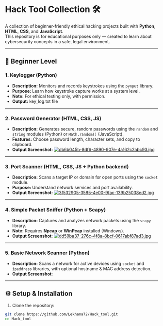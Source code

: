 # Hack Tool Collection 🛠️

A collection of beginner-friendly ethical hacking projects built with **Python**, **HTML**, **CSS**, and **JavaScript**.  
This repository is for educational purposes only — created to learn about cybersecurity concepts in a safe, legal environment.

---

## 📂 Beginner Level

### 1. **Keylogger (Python)**
- **Description:** Monitors and records keystrokes using the `pynput` library.
- **Purpose:** Learn how keystroke capture works at a system level.
- **Note:** For ethical testing only, with permission.
- **Output:** key_log.txt file 



---

### 2. **Password Generator (HTML, CSS, JS)**
- **Description:** Generates secure, random passwords using the `random` and `string` modules (Python) or `Math.random()` (JavaScript).
- **Features:** Choose password length, character sets, and copy to clipboard.
- **Output Screenshot:**
[![db6b045b-8df6-4890-907e-4a162c2abc93.jpg](https://i.postimg.cc/QNvWS21h/db6b045b-8df6-4890-907e-4a162c2abc93.jpg)](https://postimg.cc/vDLBZS0N)

---

### 3. **Port Scanner (HTML, CSS, JS + Python backend)**
- **Description:** Scans a target IP or domain for open ports using the `socket` module.
- **Purpose:** Understand network services and port availability.
- **Output Screenshot:**
[![3f532905-3585-4e00-9fac-139b25038ed2.jpg](https://i.postimg.cc/hPgKSMqV/3f532905-3585-4e00-9fac-139b25038ed2.jpg)](https://postimg.cc/XX2RLfqv)

---

### 4. **Simple Packet Sniffer (Python + Scapy)**
- **Description:** Captures and analyzes network packets using the `scapy` library.
- **Note:** Requires **Npcap** or **WinPcap** installed (Windows).
- **Output Screenshot:**
[![dd59ba37-276c-4f8a-8bcf-0617abf87ad3.jpg](https://i.postimg.cc/Pf9XH9KJ/dd59ba37-276c-4f8a-8bcf-0617abf87ad3.jpg)](https://postimg.cc/6TVJLHkx)

---

### 5. **Basic Network Scanner (Python)**
- **Description:** Scans a network for active devices using `socket` and `ipaddress` libraries, with optional hostname & MAC address detection.
- **Output Screenshot:**


---

## ⚙️ Setup & Installation

1. Clone the repository:
```bash
git clone https://github.com/Lekhana72/Hack_tool.git
cd Hack_tool

